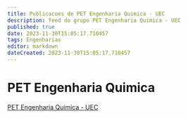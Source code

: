 ```yaml
---
title: Publicacoes de PET Engenharia Quimica - UEC 
description: feed do grupo PET Engenharia Quimica - UEC
published: true
date: 2023-11-30T15:05:17.710457
tags: Engenharias
editor: markdown
dateCreated: 2023-11-30T15:05:17.710457
---
```


# PET Engenharia Quimica
[PET Engenharia Quimica - UEC](/grupo/62PETEngenhariaQuimicaUEC)